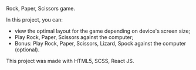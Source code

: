 Rock, Paper, Scissors game.

In this project, you can:

- view the optimal layout for the game depending on device's screen size;
- Play Rock, Paper, Scissors against the computer;
- Bonus: Play Rock, Paper, Scissors, Lizard, Spock against the computer (optional).

This project was made with HTML5, SCSS, React JS. 
